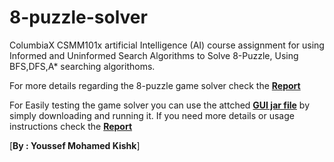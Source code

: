# 8-puzzle-solver
ColumbiaX CSMM101x artificial Intelligence (AI) course assignment for using Informed and Uninformed Search Algorithms to Solve 8-Puzzle, Using BFS,DFS,A* searching algorithoms.


For more details regarding the 8-puzzle game solver check the [**Report**](https://github.com/youssef-kishk/8-puzzle-solver/blob/master/AI-8puzzle%20game%20report.pdf)

For Easily testing the game solver you can use the attched [**GUI jar file**](https://github.com/youssef-kishk/8-puzzle-solver/blob/master/Eight%20Puzzle%20Game%20Solver.jar) by simply downloading and running it.
If you need more details or usage instructions check the [**Report**](https://github.com/youssef-kishk/8-puzzle-solver/blob/master/AI-8puzzle%20game%20report.pdf)

[**By : Youssef Mohamed Kishk**]
